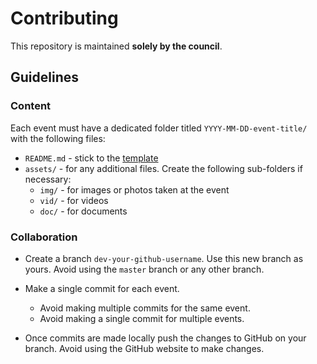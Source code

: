 # Contributing

This repository is maintained **solely by the council**.

## Guidelines

### Content

Each event must have a dedicated folder titled `YYYY-MM-DD-event-title/` with the following files:

- `README.md` - stick to the [template](templates/event.md)
- `assets/` - for any additional files.
  Create the following sub-folders if necessary:
  - `img/` - for images or photos taken at the event
  - `vid/` - for videos
  - `doc/` - for documents

<!-- TODO : Provide example -->

### Collaboration

- Create a branch `dev-your-github-username`.
  Use this new branch as yours.
  Avoid using the `master` branch or any other branch.

- Make a single commit for each event.

  - Avoid making multiple commits for the same event.
  - Avoid making a single commit for multiple events.

- Once commits are made locally push the changes to GitHub on your branch.
  Avoid using the GitHub website to make changes.

